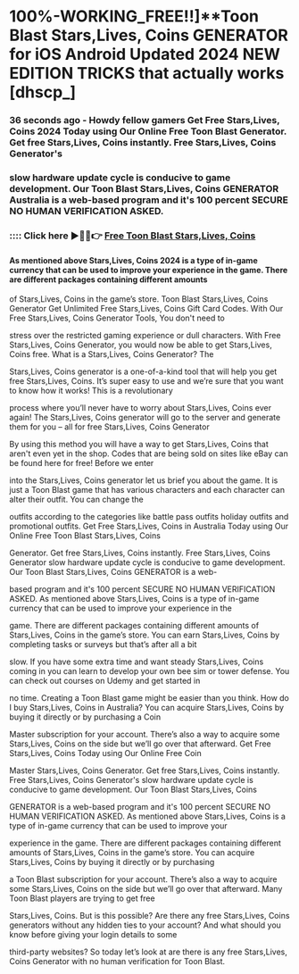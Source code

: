 # 100%-WORKING_FREE!!]**Toon Blast Stars,Lives, Coins GENERATOR for iOS Android Updated 2024 NEW EDITION TRICKS that actually works [dhscp_]

### 36 seconds ago - Howdy fellow gamers Get Free Stars,Lives, Coins 2024 Today using Our Online Free Toon Blast Generator. Get free Stars,Lives, Coins instantly. Free Stars,Lives, Coins Generator's 

### slow hardware update cycle is conducive to game development. Our Toon Blast Stars,Lives, Coins GENERATOR Australia is a web-based program and it's 100 percent SECURE NO HUMAN VERIFICATION ASKED.



### :::: Click here ►🔴✅👉 <a href="https://lookerstudio.google.com/reporting/200a685d-4dd9-4522-a919-6276ec5ff4f8">Free Toon Blast Stars,Lives, Coins</a>



#### As mentioned above Stars,Lives, Coins 2024 is a type of in-game currency that can be used to improve your experience in the game. There are different packages containing different amounts 

of Stars,Lives, Coins in the game’s store. Toon Blast Stars,Lives, Coins Generator Get Unlimited Free Stars,Lives, Coins Gift Card Codes. With Our Free Stars,Lives, Coins Generator Tools, You don't need to 

stress over the restricted gaming experience or dull characters. With Free Stars,Lives, Coins Generator, you would now be able to get Stars,Lives, Coins free. What is a Stars,Lives, Coins Generator? The 

Stars,Lives, Coins generator is a one-of-a-kind tool that will help you get free Stars,Lives, Coins. It’s super easy to use and we’re sure that you want to know how it works! This is a revolutionary 

process where you’ll never have to worry about Stars,Lives, Coins ever again! The Stars,Lives, Coins generator will go to the server and generate them for you – all for free Stars,Lives, Coins Generator 

By using this method you will have a way to get Stars,Lives, Coins that aren't even yet in the shop. Codes that are being sold on sites like eBay can be found here for free! Before we enter 

into the Stars,Lives, Coins generator let us brief you about the game. It is just a Toon Blast game that has various characters and each character can alter their outfit. You can change the 

outfits according to the categories like battle pass outfits holiday outfits and promotional outfits. Get Free Stars,Lives, Coins in Australia Today using Our Online Free Toon Blast Stars,Lives, Coins 

Generator. Get free Stars,Lives, Coins instantly. Free Stars,Lives, Coins Generator slow hardware update cycle is conducive to game development. Our Toon Blast Stars,Lives, Coins GENERATOR is a web-

based program and it's 100 percent SECURE NO HUMAN VERIFICATION ASKED. As mentioned above Stars,Lives, Coins is a type of in-game currency that can be used to improve your experience in the 

game. There are different packages containing different amounts of Stars,Lives, Coins in the game’s store. You can earn Stars,Lives, Coins by completing tasks or surveys but that’s after all a bit 

slow. If you have some extra time and want steady Stars,Lives, Coins coming in you can learn to develop your own bee sim or tower defense. You can check out courses on Udemy and get started in 

no time. Creating a Toon Blast game might be easier than you think. How do I buy Stars,Lives, Coins in Australia? You can acquire Stars,Lives, Coins by buying it directly or by purchasing a Coin 

Master subscription for your account. There’s also a way to acquire some Stars,Lives, Coins on the side but we’ll go over that afterward. Get Free Stars,Lives, Coins Today using Our Online Free Coin 

Master Stars,Lives, Coins Generator. Get free Stars,Lives, Coins instantly. Free Stars,Lives, Coins Generator's slow hardware update cycle is conducive to game development. Our Toon Blast Stars,Lives, Coins 

GENERATOR is a web-based program and it's 100 percent SECURE NO HUMAN VERIFICATION ASKED. As mentioned above Stars,Lives, Coins is a type of in-game currency that can be used to improve your 

experience in the game. There are different packages containing different amounts of Stars,Lives, Coins in the game’s store. You can acquire Stars,Lives, Coins by buying it directly or by purchasing 

a Toon Blast subscription for your account. There’s also a way to acquire some Stars,Lives, Coins on the side but we’ll go over that afterward. Many Toon Blast players are trying to get free 

Stars,Lives, Coins. But is this possible? Are there any free Stars,Lives, Coins generators without any hidden ties to your account? And what should you know before giving your login details to some 

third-party websites? So today let’s look at are there is any free Stars,Lives, Coins Generator with no human verification for Toon Blast.


